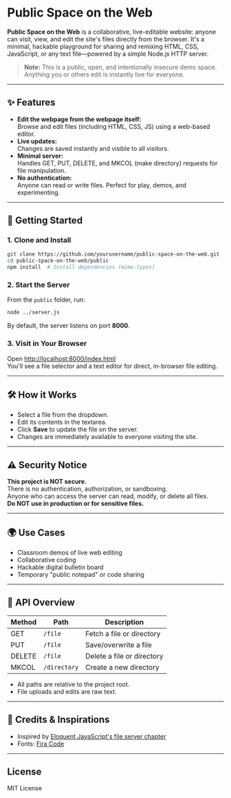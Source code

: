 # Public Space on the Web

**Public Space on the Web** is a collaborative, live-editable website: anyone can visit, view, and edit the site's files directly from the browser. It's a minimal, hackable playground for sharing and remixing HTML, CSS, JavaScript, or any text file—powered by a simple Node.js HTTP server.

> **Note:** This is a public, open, and intentionally insecure demo space. Anything you or others edit is instantly live for everyone.

---

## ✨ Features

- **Edit the webpage from the webpage itself:**  
  Browse and edit files (including HTML, CSS, JS) using a web-based editor.
- **Live updates:**  
  Changes are saved instantly and visible to all visitors.
- **Minimal server:**  
  Handles GET, PUT, DELETE, and MKCOL (make directory) requests for file manipulation.
- **No authentication:**  
  Anyone can read or write files. Perfect for play, demos, and experimenting.

---

## 🚀 Getting Started

### 1. Clone and Install

```sh
git clone https://github.com/yourusername/public-space-on-the-web.git
cd public-space-on-the-web/public
npm install  # Install dependencies (mime-types)
```

### 2. Start the Server

From the `public` folder, run:

```sh
node ../server.js
```

By default, the server listens on port **8000**.

### 3. Visit in Your Browser

Open [http://localhost:8000/index.html](http://localhost:8000/index.html)  
You'll see a file selector and a text editor for direct, in-browser file editing.

---

## 🛠️ How it Works

- Select a file from the dropdown.
- Edit its contents in the textarea.
- Click **Save** to update the file on the server.
- Changes are immediately available to everyone visiting the site.

---

## ⚠️ Security Notice

**This project is NOT secure.**  
There is no authentication, authorization, or sandboxing.  
Anyone who can access the server can read, modify, or delete all files.  
**Do NOT use in production or for sensitive files.**

---

## 🌍 Use Cases

- Classroom demos of live web editing
- Collaborative coding
- Hackable digital bulletin board
- Temporary "public notepad" or code sharing

---

## 📖 API Overview

| Method | Path         | Description                |
| ------ | ------------ | -------------------------- |
| GET    | `/file`      | Fetch a file or directory  |
| PUT    | `/file`      | Save/overwrite a file      |
| DELETE | `/file`      | Delete a file or directory |
| MKCOL  | `/directory` | Create a new directory     |

- All paths are relative to the project root.
- File uploads and edits are raw text.

---

## 🙏 Credits & Inspirations

- Inspired by [Eloquent JavaScript's file server chapter](https://eloquentjavascript.net/20_node.html)
- Fonts: [Fira Code](https://github.com/tonsky/FiraCode)

---

## License

MIT License
